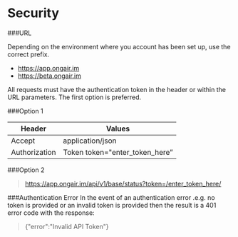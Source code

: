# Security

###URL

Depending on the environment where you account has been set up, use the correct prefix.

- https://app.ongair.im
- https://beta.ongair.im

All requests must have the authentication token in the header or within the URL parameters. The first option is preferred.

###Option 1

|Header        | Values        |
|-------------|-------------|
|Accept|application/json|
|Authorization| Token token="enter_token_here”|

###Option 2

> https://app.ongair.im/api/v1/base/status?token=/enter_token_here/

###Authentication Error
In the event of an authentication error .e.g. no token is provided or an invalid token is provided then the result is a 401 error code with the response:

 > {"error":"Invalid API Token"}
